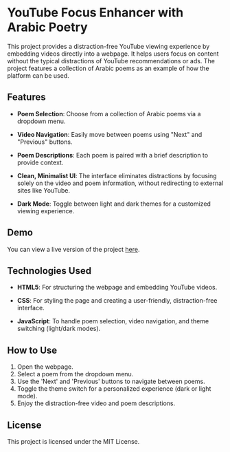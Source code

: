 # YouTube Focus Enhancer with Arabic Poetry

This project provides a distraction-free YouTube viewing experience by embedding videos directly into a webpage. It helps users focus on content without the typical distractions of YouTube recommendations or ads. The project features a collection of Arabic poems as an example of how the platform can be used.

## Features

- **Poem Selection**: Choose from a collection of Arabic poems via a dropdown menu.
  
- **Video Navigation**: Easily move between poems using "Next" and "Previous" buttons.

- **Poem Descriptions**: Each poem is paired with a brief description to provide context.

- **Clean, Minimalist UI**: The interface eliminates distractions by focusing solely on the video and poem information, without redirecting to external sites like YouTube.

- **Dark Mode**: Toggle between light and dark themes for a customized viewing experience.

## Demo

You can view a live version of the project [here](https://malek-son19.github.io/Milestone1/).

## Technologies Used

- **HTML5**: For structuring the webpage and embedding YouTube videos.
  
- **CSS**: For styling the page and creating a user-friendly, distraction-free interface.

- **JavaScript**: To handle poem selection, video navigation, and theme switching (light/dark modes).

## How to Use

1. Open the webpage.
2. Select a poem from the dropdown menu.
3. Use the 'Next' and 'Previous' buttons to navigate between poems.
4. Toggle the theme switch for a personalized experience (dark or light mode).
5. Enjoy the distraction-free video and poem descriptions.


## License

This project is licensed under the MIT License.
